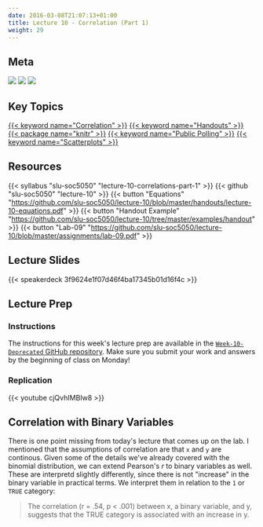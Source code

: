 ```yaml
---
date: 2016-03-08T21:07:13+01:00
title: Lecture 10 - Correlation (Part 1)
weight: 29
---
```


## Meta
![](https://img.shields.io/badge/semester-fall%202018-orange.svg) ![](https://img.shields.io/badge/release-full-brightgreen.svg) [![](https://img.shields.io/badge/last%20update-2018--10--23-brightgreen.svg)](https://github.com/slu-soc5050/lecture-09/blob/master/NEWS_SITE.md)

## Key Topics
[{{< keyword name="Correlation" >}}](/topic-index/#a-d)
[{{< keyword name="Handouts" >}}](/topic-index/#e-h)
[{{< package name="knitr" >}}](/topic-index/#i-l)
[{{< keyword name="Public Polling" >}}](/topic-index/#m-p)
[{{< keyword name="Scatterplots" >}}](/topic-index/#q-t)

## Resources

{{< syllabus "slu-soc5050" "lecture-10-correlations-part-1" >}}
{{< github "slu-soc5050" "lecture-10" >}}
{{< button "Equations" "https://github.com/slu-soc5050/lecture-10/blob/master/handouts/lecture-10-equations.pdf" >}}
{{< button "Handout Example" "https://github.com/slu-soc5050/lecture-10/tree/master/examples/handout" >}}
{{< button "Lab-09" "https://github.com/slu-soc5050/lecture-10/blob/master/assignments/lab-09.pdf" >}}

## Lecture Slides
<p> </p>
{{< speakerdeck 3f9624e1f07d46f4ba17345b01d16f4c >}}

## Lecture Prep
### Instructions
The instructions for this week's lecture prep are available in the [`Week-10-Deprecated` GitHub repository](https://github.com/slu-soc5050/Week-10/blob/master/WeeklyPrep/week-10-prep.pdf). Make sure you submit your work and answers by the beginning of class on Monday!

### Replication
<p> </p>
{{< youtube cjQvhIMBIw8 >}}

## Correlation with Binary Variables
There is one point missing from today's lecture that comes up on the lab. I mentioned that the assumptions of correlation are that `x` and `y` are continous. Given some of the details we've already covered with the binomial distribution, we can extend Pearson's *r* to binary variables as well. These are interpretd slightly differently, since there is not "increase" in the binary variable in practical terms. We interpret them in relation to the `1` or `TRUE` category:

> The correlation (r = .54, p < .001) between x, a binary variable, and y, suggests that the TRUE category is associated with an increase in y.
